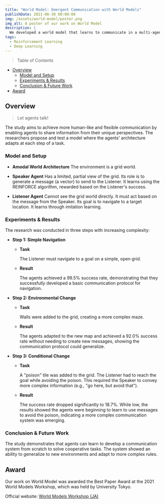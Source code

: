 ```yaml
---
title: "World Model: Emergent Communication with World Models"
publishDate: 2021-06-30 00:00:00
img: /assets/world-model/poster.png
img_alt: A poster of our work on World Model
description: |
  We developed a world model that learns to communicate in a multi-agent environment. Our model contains two types of agents: an observer and a listener.
tags:
  - Reinforcement Learning
  - Deep Learning
---
```


> Table of Contents

- [Overview](#overview)
  - [Model and Setup](#model-and-setup)
  - [Experiments \& Results](#experiments--results)
  - [Conclusion \& Future Work](#conclusion--future-work)
- [Award](#award)

## Overview

> Let agents talk!

The study aims to achieve more human-like and flexible communication by enabling agents to share information from their unique perspectives. The researchers propose and test a model where the agents' architecture adapts at each step of a task.

### Model and Setup

- **Amodal World Architecture**
  The environment is a grid world.

- **Speaker Agent**
   Has a limited, partial view of the grid. Its role is to generate a message (a vector) to send to the Listener. It learns using the REINFORCE algorithm, rewarded based on the Listener's success.

- **Listener Agent**
  Cannot see the grid world directly. It must act based on the message from the Speaker. Its goal is to navigate to a target location. It learns through imitation learning.

### Experiments & Results

The research was conducted in three steps with increasing complexity:

- **Step 1: Simple Navigation**
  - **Task**

    The Listener must navigate to a goal on a simple, open grid.

  - **Result**

    The agents achieved a 99.5% success rate, demonstrating that they successfully developed a basic communication protocol for navigation.

- **Step 2: Environmental Change**
  - **Task**

    Walls were added to the grid, creating a more complex maze.

  - **Result**

    The agents adapted to the new map and achieved a 92.0% success rate without needing to create new messages, showing the communication protocol could generalize.

- **Step 3: Conditional Change**
  - **Task**

    A "poison" tile was added to the grid. The Listener had to reach the goal while avoiding the poison. This required the Speaker to convey more complex information (e.g., "go here, but avoid that").

  - **Result**
  
    The success rate dropped significantly to 18.7%. While low, the results showed the agents were beginning to learn to use messages to avoid the poison, indicating a more complex communication system was emerging.

### Conclusion & Future Work

The study demonstrates that agents can learn to develop a communication system from scratch to solve cooperative tasks. The system showed an ability to generalize to new environments and adapt to more complex rules.

## Award

Our work on World Model was awarded the Best Paper Award at the 2021 World Models Workshop, which was held by University Tokyo.

Official website: [World Models Workshop (JA)](https://weblab.t.u-tokyo.ac.jp/lecture/course-list/world-model/)
